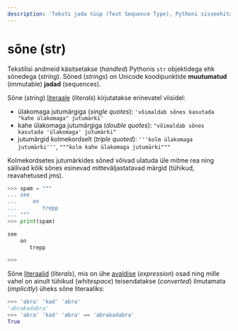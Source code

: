 ```yaml
---
description: 'Teksti jada tüüp (Text Sequence Type), Pythoni sisseehitatud andmetüüp.'
---
```


# sõne \(str\)

Tekstilisi andmeid käsitsetakse \(_handled_\) Pythonis `str` objektidega ehk sõnedega \(_string_\). Sõned \(_strings_\) on Unicode koodipunktide **muutumatud** \(immutable\) **jadad** \(sequences\).

Sõne \(_string_\) [literaale](../../../terminid/sonastik/literaal-literal.md) \(_literals_\) kirjutatakse erinevatel viisidel:

* ülakomaga jutumärgiga \(_single quotes_\): `'võimaldab sõnes kasutada "kahe ülakomaga" jutumärki'`
* kahe ülakomaga jutumärgiga \(_double quotes_\): `"võimaldab sõnes kasutada 'ülakomaga' jutumärki"`
* jutumärgid kolmekordselt \(_triple quoted_\): `'''kolm ülakomaga jutumärki'''`, `"""kolm kahe ülakomaga jutumärki"""`

Kolmekordsetes jutumärkides sõned võivad ulatuda üle mitme rea ning säilivad kõik sõnes esinevad mitteväljastatavad märgid \(tühikud, reavahetused jms\).

```python
>>> spam = """
... see
...     on
...        trepp
... """
>>> print(spam)

see
    on
       trepp

>>>
```

Sõne [literaalid](../../../terminid/sonastik/literaal-literal.md) \(_literals_\), mis  on ühe [avaldise](../../../terminid/sonastik/avaldis-expression.md) \(_expression_\) osad ning mille vahel on ainult tühikud \(_whitespace_\) teisendatakse \(_converted_\) ilmutamata \(_implicitly_\) üheks sõne literaaliks:

```python
>>> 'abra' 'kad' 'abra'
'abrakadabra'
>>> 'abra' 'kad' 'abra' == 'abrakadabra'
True
```

